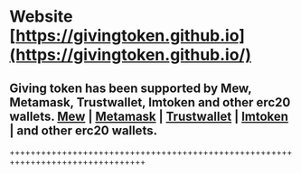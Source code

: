 Website [https://givingtoken.github.io](https://givingtoken.github.io/)
=======================================================

## Giving token has been supported by Mew, Metamask, Trustwallet, Imtoken and other erc20 wallets. [Mew](https://myetherwallet.com/) | [Metamask](https://metamask.io/) | [Trustwallet](https://play.google.com/store/apps/details?id=com.wallet.crypto.trustapp) | [Imtoken](https://play.google.com/store/apps/details?id=im.token.app) | and other erc20 wallets.
++++++++++++++++++++++++++++++++++++++++++++++++++++++++++++++++++++++++++++++++
